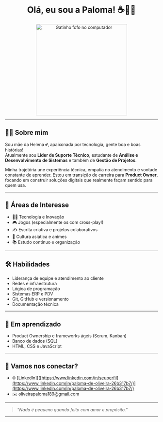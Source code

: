 <h1 align="center">Olá, eu sou a Paloma! ☕👩‍💻</h1>

<p align="center">
  <img src="https://media3.giphy.com/media/v1.Y2lkPTc5MGI3NjExcjVsdjlidzFhajVmc3JzNjN0YWRjbTd6N245NHl6bzZ3Zzh5eXliNyZlcD12MV9pbnRlcm5hbF9naWZfYnlfaWQmY3Q9Zw/7vUwiZ4MJRNDy/giphy.gif" width="300" alt="Gatinho fofo no computador">
</p>




---

## 👩‍💼 Sobre mim

Sou mãe da Helena 💕, apaixonada por tecnologia, gente boa e boas histórias!  
Atualmente sou **Líder de Suporte Técnico**, estudante de **Análise e Desenvolvimento de Sistemas** e também de **Gestão de Projetos**.  

Minha trajetória une experiência técnica, empatia no atendimento e vontade constante de aprender. Estou em transição de carreira para **Product Owner**, focando em construir soluções digitais que realmente façam sentido para quem usa.

---

## 🎯 Áreas de Interesse

- 👩‍💻 Tecnologia e Inovação
- 🎮 Jogos (especialmente os com cross-play!)
- ✍️ Escrita criativa e projetos colaborativos
- 🎌 Cultura asiática e animes
- 📚 Estudo contínuo e organização

---

## 🛠️ Habilidades

- Liderança de equipe e atendimento ao cliente
- Redes e infraestrutura
- Lógica de programação
- Sistemas ERP e PDV
- Git, GitHub e versionamento
- Documentação técnica

---

## 📘 Em aprendizado

- Product Ownership e frameworks ágeis (Scrum, Kanban)
- Banco de dados (SQL)
- HTML, CSS e JavaScript

---

## 🤝 Vamos nos conectar?

- 🌐 [LinkedIn][([https://www.linkedin.com/in/seuperfil](https://www.linkedin.com/in/paloma-de-oliveira-26b317b7/)](https://www.linkedin.com/in/paloma-de-oliveira-26b317b7/)
- ✉️ oliveirapaloma189@gmail.com 

---

> _“Nada é pequeno quando feito com amor e propósito.”_

---

